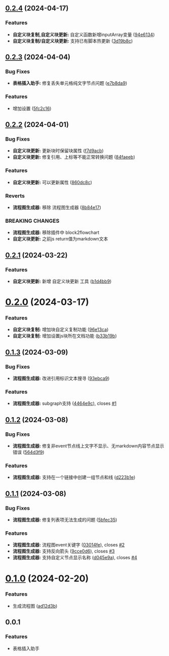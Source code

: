## [0.2.4](https://github.com/etchnight/siyuan-plugin-table-importer/compare/v0.2.3...v0.2.4) (2024-04-17)


### Features

* **自定义块复制,自定义块更新:** 自定义函数新增inputArray变量 ([94e6134](https://github.com/etchnight/siyuan-plugin-table-importer/commit/94e6134ac028f7fea1eaf109adde2a83cfbd4ccd))
* **自定义块复制/自定义块更新:** 支持已有脚本热更新 ([3d19b8c](https://github.com/etchnight/siyuan-plugin-table-importer/commit/3d19b8cf8990e9148cbc4772da78627475be3c98))



## [0.2.3](https://github.com/etchnight/siyuan-plugin-table-importer/compare/v0.2.2...v0.2.3) (2024-04-04)


### Bug Fixes

* **表格插入助手:** 修复丢失单元格纯文字节点问题 ([e7b8da9](https://github.com/etchnight/siyuan-plugin-table-importer/commit/e7b8da9ef3f91b0b99161a306af48259128691ba))


### Features

* 增加设置 ([5fc2c16](https://github.com/etchnight/siyuan-plugin-table-importer/commit/5fc2c163e92216e513af0bd5064f4a482cdd5eb4))



## [0.2.2](https://github.com/etchnight/siyuan-plugin-table-importer/compare/v0.2.1...v0.2.2) (2024-04-01)


### Bug Fixes

* **自定义块更新:** 更新块时保留块属性 ([f7d9acb](https://github.com/etchnight/siyuan-plugin-table-importer/commit/f7d9acb4011d91ba0bd7a9e4ed8d4071b2d82675))
* **自定义块更新:** 修复引用、上标等不能正常转换问题 ([84faeeb](https://github.com/etchnight/siyuan-plugin-table-importer/commit/84faeeb9586217316e2e8d05b41597751ec1aa27))


### Features

* **自定义块更新:** 可以更新属性 ([860dc8c](https://github.com/etchnight/siyuan-plugin-table-importer/commit/860dc8c502b4b46521ecd97ed6f11fed05163b35))


### Reverts

* **流程图生成器:** 移除 流程图生成器 ([8b84e17](https://github.com/etchnight/siyuan-plugin-table-importer/commit/8b84e170ab7d246be60324a78c241fb0e2fadfea))


### BREAKING CHANGES

* **流程图生成器:** 移除插件中 block2flowchart
* **自定义块更新:** 之前js return值为markdown文本



## [0.2.1](https://github.com/etchnight/siyuan-plugin-table-importer/compare/v0.2.0...v0.2.1) (2024-03-22)


### Features

* **自定义块更新:** 新增 自定义块更新 工具 ([b1d4bb9](https://github.com/etchnight/siyuan-plugin-table-importer/commit/b1d4bb9f6f6963b4a0057146f20635d9dabd0a0c))



# [0.2.0](https://github.com/etchnight/siyuan-plugin-table-importer/compare/v0.1.3...v0.2.0) (2024-03-17)


### Features

* **自定义块复制:** 增加块自定义复制功能 ([96e13ca](https://github.com/etchnight/siyuan-plugin-table-importer/commit/96e13ca959954cba5c46db062a4126f414e420be))
* **自定义块复制:** 增加设置js块所在文档功能 ([b33b19b](https://github.com/etchnight/siyuan-plugin-table-importer/commit/b33b19babeeef6ac1241733569c8b009f2afed94))




## [0.1.3](https://github.com/etchnight/siyuan-plugin-table-importer/compare/v0.1.2...v0.1.3) (2024-03-09)


### Bug Fixes

* **流程图生成器:** 改进引用标识文本搜寻 ([93ebca9](https://github.com/etchnight/siyuan-plugin-table-importer/commit/93ebca908fe891a972342397993fc3f17bbb296c))


### Features

* **流程图生成器:** subgraph支持 ([4464e9c](https://github.com/etchnight/siyuan-plugin-table-importer/commit/4464e9cc0c066b3739527f7493fde0b87b6e8c3d)), closes [#1](https://github.com/etchnight/siyuan-plugin-table-importer/issues/1)



## [0.1.2](https://github.com/etchnight/siyuan-plugin-table-importer/compare/v0.1.1...v0.1.2) (2024-03-08)


### Bug Fixes

* **流程图生成器:** 修复非event节点线上文字不显示、无markdown内容节点显示错误 ([564d3f9](https://github.com/etchnight/siyuan-plugin-table-importer/commit/564d3f987ba01a236965c48cff95985c5058b5ec))


### Features

* **流程图生成器:** 支持在一个链接中创建一组节点和线 ([d223b1e](https://github.com/etchnight/siyuan-plugin-table-importer/commit/d223b1e3ad2a6a1e181ce766e0eed9094dcd91f4))



## [0.1.1](https://github.com/etchnight/siyuan-plugin-table-importer/compare/v0.1.0...v0.1.1) (2024-03-08)


### Bug Fixes

* **流程图生成器:** 修复列表项无法生成的问题 ([5bfec35](https://github.com/etchnight/siyuan-plugin-table-importer/commit/5bfec35cfedf2ec7fb8cb8d6707d069449839ade))


### Features

* **流程图生成器:** 流程图event关键字 ([03014fe](https://github.com/etchnight/siyuan-plugin-table-importer/commit/03014fe0a27185069b14dd2d3fc3052beda12280)), closes [#2](https://github.com/etchnight/siyuan-plugin-table-importer/issues/2)
* **流程图生成器:** 支持反向箭头 ([9cce0d6](https://github.com/etchnight/siyuan-plugin-table-importer/commit/9cce0d650147d0033ca1a04eabb842d8ce820ff5)), closes [#3](https://github.com/etchnight/siyuan-plugin-table-importer/issues/1)
* **流程图生成器:** 支持自定义节点显示名称 ([d045e9a](https://github.com/etchnight/siyuan-plugin-table-importer/commit/d045e9a711fe8664a19f2815d2916eff050e3e53)), closes [#4](https://github.com/etchnight/siyuan-plugin-table-importer/issues/4)



# [0.1.0](https://github.com/etchnight/siyuan-plugin-table-importer/compare/v0.0.1...v0.1.0) (2024-02-20)


### Features

* 生成流程图 ([ad12d3b](https://github.com/etchnight/siyuan-plugin-table-importer/commit/ad12d3bc5a7e1bdbbceef5cdc99da7955d1c2e20))


## 0.0.1

### Features

* 表格插入助手
